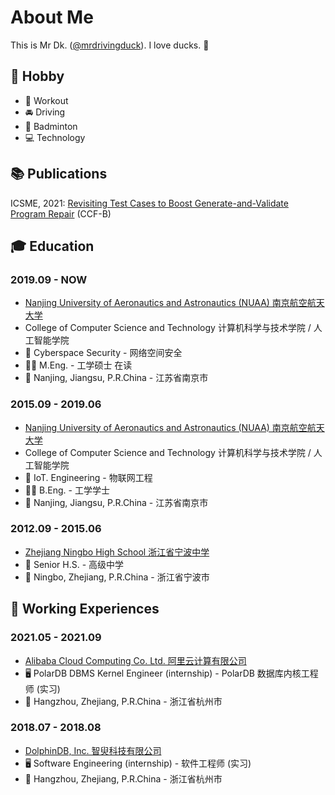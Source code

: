 # About Me

This is Mr Dk. ([@mrdrivingduck](https://github.com/mrdrivingduck)). I love ducks. 🦆

## 🍺 Hobby

- 💪 Workout
- 🚘 Driving
- 🏸 Badminton
- 💻 Technology

## 📚 Publications

ICSME, 2021: [Revisiting Test Cases to Boost Generate-and-Validate Program Repair](https://ieeexplore.ieee.org/abstract/document/9609138/) (CCF-B)

## 🎓 Education

### 2019.09 - NOW

- [Nanjing University of Aeronautics and Astronautics (NUAA) 南京航空航天大学](https://baike.baidu.com/item/%E5%8D%97%E4%BA%AC%E8%88%AA%E7%A9%BA%E8%88%AA%E5%A4%A9%E5%A4%A7%E5%AD%A6/170940)
- College of Computer Science and Technology 计算机科学与技术学院 / 人工智能学院
- 🔑 Cyberspace Security - 网络空间安全 
- 👨‍🎓 M.Eng. - 工学硕士 在读 
- 🚩 Nanjing, Jiangsu, P.R.China - 江苏省南京市

### 2015.09 - 2019.06

- [Nanjing University of Aeronautics and Astronautics (NUAA) 南京航空航天大学](https://baike.baidu.com/item/%E5%8D%97%E4%BA%AC%E8%88%AA%E7%A9%BA%E8%88%AA%E5%A4%A9%E5%A4%A7%E5%AD%A6/170940)
- College of Computer Science and Technology 计算机科学与技术学院 / 人工智能学院
- 🔌 IoT. Engineering - 物联网工程 
- 👨‍🎓 B.Eng. - 工学学士
- 🚩 Nanjing, Jiangsu, P.R.China - 江苏省南京市

### 2012.09 - 2015.06

- [Zhejiang Ningbo High School 浙江省宁波中学](https://baike.baidu.com/item/%E6%B5%99%E6%B1%9F%E7%9C%81%E5%AE%81%E6%B3%A2%E4%B8%AD%E5%AD%A6/7529114)
- 🧒 Senior H.S. - 高级中学
- 🚩 Ningbo, Zhejiang, P.R.China - 浙江省宁波市

## 💼 Working Experiences

### 2021.05 - 2021.09

- [Alibaba Cloud Computing Co. Ltd. 阿里云计算有限公司](https://www.aliyun.com/)
- 🖥️ PolarDB DBMS Kernel Engineer (internship) - PolarDB 数据库内核工程师 (实习)
- 🚩 Hangzhou, Zhejiang, P.R.China - 浙江省杭州市

### 2018.07 - 2018.08

- [DolphinDB, Inc. 智臾科技有限公司](https://www.dolphindb.com/)
- 🖥️ Software Engineering (internship) - 软件工程师 (实习)
- 🚩 Hangzhou, Zhejiang, P.R.China - 浙江省杭州市
